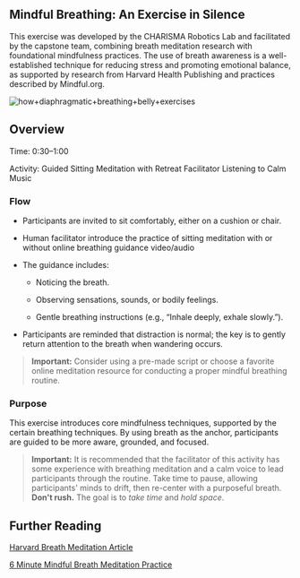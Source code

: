 ## Mindful Breathing: An Exercise in Silence

This exercise was developed by the CHARISMA Robotics Lab and facilitated by the capstone team, combining breath meditation research with foundational mindfulness practices. The use of breath awareness is a well-established technique for reducing stress and promoting emotional balance, as supported by research from Harvard Health Publishing and practices described by Mindful.org.

![how+diaphragmatic+breathing+belly+exercises](https://github.com/user-attachments/assets/ae3de0f3-97a7-4f44-8642-d57a56c67b68)


## Overview

Time: 0:30–1:00

Activity: Guided Sitting Meditation with Retreat Facilitator Listening to Calm Music

### Flow

- Participants are invited to sit comfortably, either on a cushion or chair.

- Human facilitator introduce the practice of sitting meditation with or without online breathing guidance video/audio

- The guidance includes:

  - Noticing the breath.

  - Observing sensations, sounds, or bodily feelings.
    
  - Gentle breathing instructions (e.g., “Inhale deeply, exhale slowly.”).

- Participants are reminded that distraction is normal; the key is to gently return attention to the breath when wandering occurs.

> **Important:**
>Consider using a pre-made script or choose a favorite online meditation resource for conducting a proper mindful breathing routine.

### Purpose
This exercise introduces core mindfulness techniques, supported by the certain breathing techniques. By using breath as the anchor, participants are guided to be more aware, grounded, and focused. 

> **Important:** 
>It is recommended that the facilitator of this activity has some experience with breathing meditation and a calm voice to lead participants through the routine. Take time to pause, allowing participants' minds to drift, then re-center with a purposeful breath. **Don't rush.** The goal is to _take time_ and _hold space_.

## Further Reading
[Harvard Breath Meditation Article](https://www.health.harvard.edu/mind-and-mood/breath-meditation-a-great-way-to-relieve-stress)

[6 Minute Mindful Breath Meditation Practice](https://www.mindful.org/a-five-minute-breathing-meditation/)
